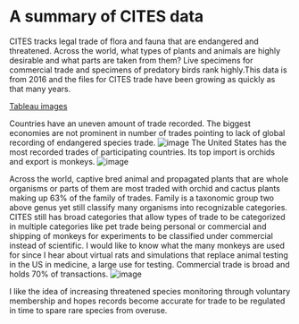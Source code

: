 # A summary of CITES data
CITES tracks legal trade of flora and fauna that are endangered and threatened. Across the world, what types of plants and animals are highly desirable and what parts are taken from them? Live specimens for commercial trade and specimens of predatory birds rank highly.This data is from 2016 and the files for CITES trade have been growing as quickly as that many years.


<a href="https://public.tableau.com/app/profile/wurdruw.zurovast/viz/2022-08-23-cites-project-1-/Story1">Tableau images</a>

Countries have an uneven amount of trade recorded. The biggest economies are not prominent in number of trades pointing to lack of global recording of endangered species trade. 
![image](https://user-images.githubusercontent.com/66132013/189412872-3208fccd-3e27-4929-bfc6-902866eeaed6.png)
The United States has the most recorded trades of participating countries. Its top import is orchids and export is monkeys.
![image](https://user-images.githubusercontent.com/66132013/189413300-04def0d3-1449-4227-9111-044980f4f795.png)

Across the world, captive bred animal and propagated plants that are whole organisms or parts of them are most traded with orchid and cactus plants making up 63% of the family of trades. Family is a taxonomic group two above genus yet still classify many organisms into recognizable categories. CITES still has broad categories that allow types of trade to be categorized in multiple categories like pet trade being personal or commercial and shipping of monkeys for experiments to be classified under commercial instead of scientific. I would like to know what the many monkeys are used for since I hear about virtual rats and simulations that replace animal testing in the US in medicine, a large use for testing. Commercial trade is broad and holds 70% of transactions.
![image](https://user-images.githubusercontent.com/66132013/189416678-b7463a32-5eea-4ee6-aeb4-f0428d158905.png)

I like the idea of increasing threatened species monitoring through voluntary membership and hopes records become accurate for trade to be regulated in time to spare rare species from overuse.

